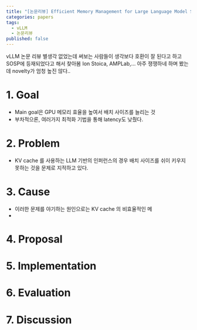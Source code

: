 ```yaml
---
title: "[논문리뷰] Efficient Memory Management for Large Language Model Serving with PagedAttention"
categories: papers
tags:
  - vLLM
  - 논문리뷰
published: false
---
```

vLLM 논문 리뷰
별생각 없었는데 써보는 사람들이 생각보다 호환이 잘 된다고 하고
SOSP에 등재되었다고 해서 찾아봄
Ion Stoica, AMPLab,... 아주 쟁쟁하네 하며 봤는데 novelty가 엄청 높진 않다..

# 1. Goal
- Main goal은 GPU 메모리 효율을 높여서 배치 사이즈를 늘리는 것
- 부차적으론, 여러가지 최적화 기법을 통해 latency도 낮췄다.
# 2. Problem
- KV cache 를 사용하는 LLM 기반의 인퍼런스의 경우 배치 사이즈를 쉬이 키우지 못하는 것을 문제로 지적하고 있다.
# 3. Cause
- 이러한 문제를 야기하는 원인으로는 KV cache 의 비효율적인 메
- 

# 4. Proposal

# 5. Implementation

# 6. Evaluation

# 7. Discussion